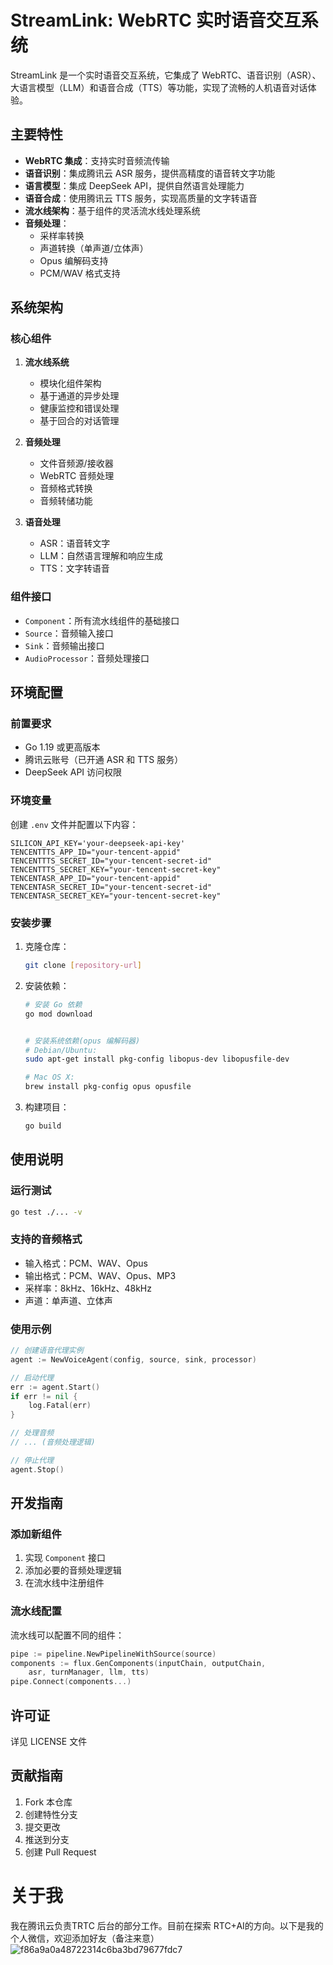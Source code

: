 # StreamLink: WebRTC 实时语音交互系统

StreamLink 是一个实时语音交互系统，它集成了 WebRTC、语音识别（ASR）、大语言模型（LLM）和语音合成（TTS）等功能，实现了流畅的人机语音对话体验。

## 主要特性

- **WebRTC 集成**：支持实时音频流传输
- **语音识别**：集成腾讯云 ASR 服务，提供高精度的语音转文字功能
- **语言模型**：集成 DeepSeek API，提供自然语言处理能力
- **语音合成**：使用腾讯云 TTS 服务，实现高质量的文字转语音
- **流水线架构**：基于组件的灵活流水线处理系统
- **音频处理**：
  - 采样率转换
  - 声道转换（单声道/立体声）
  - Opus 编解码支持
  - PCM/WAV 格式支持

## 系统架构

### 核心组件

1. **流水线系统**
   - 模块化组件架构
   - 基于通道的异步处理
   - 健康监控和错误处理
   - 基于回合的对话管理

2. **音频处理**
   - 文件音频源/接收器
   - WebRTC 音频处理
   - 音频格式转换
   - 音频转储功能

3. **语音处理**
   - ASR：语音转文字
   - LLM：自然语言理解和响应生成
   - TTS：文字转语音

### 组件接口

- `Component`：所有流水线组件的基础接口
- `Source`：音频输入接口
- `Sink`：音频输出接口
- `AudioProcessor`：音频处理接口

## 环境配置

### 前置要求

- Go 1.19 或更高版本
- 腾讯云账号（已开通 ASR 和 TTS 服务）
- DeepSeek API 访问权限

### 环境变量

创建 `.env` 文件并配置以下内容：

```env
SILICON_API_KEY='your-deepseek-api-key'
TENCENTTTS_APP_ID="your-tencent-appid"
TENCENTTTS_SECRET_ID="your-tencent-secret-id"
TENCENTTTS_SECRET_KEY="your-tencent-secret-key"
TENCENTASR_APP_ID="your-tencent-appid"
TENCENTASR_SECRET_ID="your-tencent-secret-id"
TENCENTASR_SECRET_KEY="your-tencent-secret-key"
```

### 安装步骤

1. 克隆仓库：
   ```bash
   git clone [repository-url]
   ```

2. 安装依赖：
   ```bash
   # 安装 Go 依赖
   go mod download

   
   # 安装系统依赖(opus 编解码器)
   # Debian/Ubuntu:
   sudo apt-get install pkg-config libopus-dev libopusfile-dev

   # Mac OS X:
   brew install pkg-config opus opusfile
   ```

3. 构建项目：
   ```bash
   go build
   ```

## 使用说明

### 运行测试

```bash
go test ./... -v
```

### 支持的音频格式

- 输入格式：PCM、WAV、Opus
- 输出格式：PCM、WAV、Opus、MP3
- 采样率：8kHz、16kHz、48kHz
- 声道：单声道、立体声

### 使用示例

```go
// 创建语音代理实例
agent := NewVoiceAgent(config, source, sink, processor)

// 启动代理
err := agent.Start()
if err != nil {
    log.Fatal(err)
}

// 处理音频
// ... (音频处理逻辑)

// 停止代理
agent.Stop()
```

## 开发指南

### 添加新组件

1. 实现 `Component` 接口
2. 添加必要的音频处理逻辑
3. 在流水线中注册组件

### 流水线配置

流水线可以配置不同的组件：

```go
pipe := pipeline.NewPipelineWithSource(source)
components := flux.GenComponents(inputChain, outputChain, 
    asr, turnManager, llm, tts)
pipe.Connect(components...)
```

## 许可证

详见 LICENSE 文件

## 贡献指南

1. Fork 本仓库
2. 创建特性分支
3. 提交更改
4. 推送到分支
5. 创建 Pull Request

# 关于我
我在腾讯云负责TRTC 后台的部分工作。目前在探索 RTC+AI的方向。以下是我的个人微信，欢迎添加好友（备注来意）
![f86a9a0a48722314c6ba3bd79677fdc7](https://github.com/user-attachments/assets/18e09570-c010-4bb7-8bbb-12697bb3e0b8)
